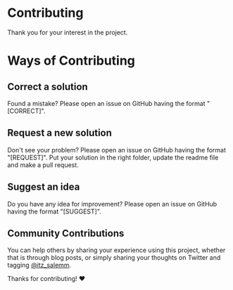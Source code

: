 # Contributing

Thank you for your interest in the project.

# Ways of Contributing

## Correct a solution

Found a mistake? Please open an issue on GitHub having the format "[CORRECT]".

## Request a new solution

Don't see your problem? Please open an issue on GitHub having the format "[REQUEST]". Put your solution in the right folder, update the readme file and make a pull request.

## Suggest an idea

Do you have any idea for improvement? Please open an issue on GitHub having the format "[SUGGEST]".

## Community Contributions

You can help others by sharing your experience using this project, whether that is through blog posts, or simply
sharing your thoughts on Twitter and tagging [@itz_salemm](https://twitter.com/itz_salemm).

Thanks for contributing! ❤️

